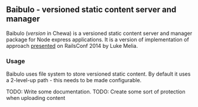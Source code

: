 ## Baibulo - versioned static content server and manager

Baibulo (*version* in Chewa) is a versioned static content server and manager package for Node express applications. It is a version of implementation of approach [presented](https://www.youtube.com/watch?v=QZVYP3cPcWQ) on RailsConf 2014 by Luke Melia.

### Usage

Baibulo uses file system to store versioned static content. By default it uses a 2-level-up path - this needs to be made configurable.


TODO: Write some documentation.
TODO: Create some sort of protection when uploading content
